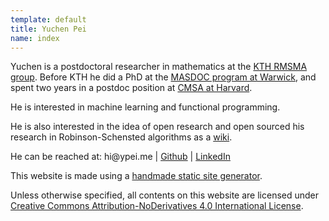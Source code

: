 ```yaml
---
template: default
title: Yuchen Pei
name: index
---
```


Yuchen is a postdoctoral researcher in mathematics at the [KTH RMSMA group](https://www.math.kth.se/RMSMA/).
Before KTH he did a PhD at the [MASDOC program at Warwick](https://warwick.ac.uk/fac/sci/masdoc), and spent two years in a postdoc position at [CMSA at Harvard](http://cmsa.fas.harvard.edu).

He is interested in machine learning and functional programming.

He is also interested in the idea of open research and open sourced his research in Robinson-Schensted algorithms as a [wiki](https://toywiki.xyz).

He can be reached at:
&#104;&#105;&#64;&#121;&#112;&#101;&#105;&#46;&#109;&#101; | [Github](https://github.com/ycpei) | [LinkedIn](https://www.linkedin.com/in/ycpei/)

This website is made using a [handmade static site generator](https://github.com/ycpei/ypei.me/blob/master/engine/engine.py).

Unless otherwise specified, all contents on this website are licensed under [Creative Commons Attribution-NoDerivatives 4.0 International License](https://creativecommons.org/licenses/by-nd/4.0/).
